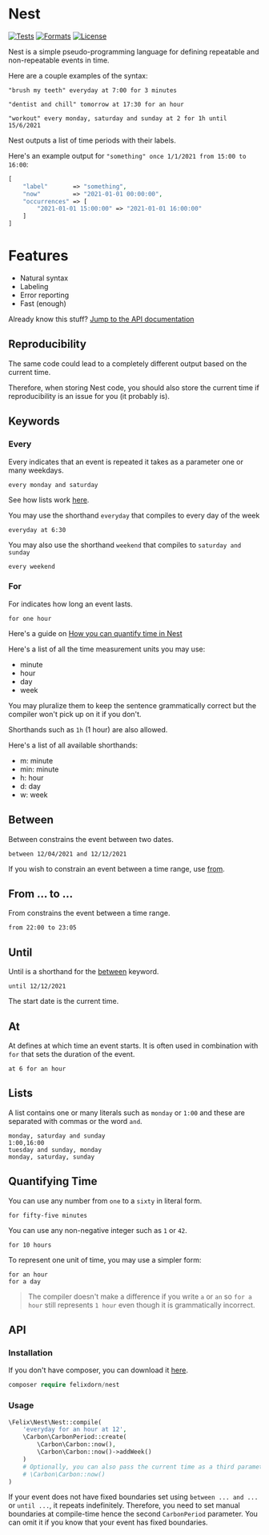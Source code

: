# Nest

[![Tests](https://github.com/felixdorn/nest/actions/workflows/tests.yml/badge.svg?branch=master)](https://github.com/felixdorn/nest/actions/workflows/tests.yml)
[![Formats](https://github.com/felixdorn/nest/actions/workflows/formats.yml/badge.svg?branch=master)](https://github.com/felixdorn/nest/actions/workflows/formats.yml)
[![License](https://poser.pugx.org/felixdorn/nest/license)](//packagist.org/packages/felixdorn/nest)

Nest is a simple pseudo-programming language for defining repeatable and non-repeatable events in time.

Here are a couple examples of the syntax:

```
"brush my teeth" everyday at 7:00 for 3 minutes
```

```
"dentist and chill" tomorrow at 17:30 for an hour
```

```
"workout" every monday, saturday and sunday at 2 for 1h until 15/6/2021
```

Nest outputs a list of time periods with their labels.

Here's an example output for `"something" once 1/1/2021 from 15:00 to 16:00`:

```php
[
    "label"       => "something",
    "now"         => "2021-01-01 00:00:00",
    "occurrences" => [
        "2021-01-01 15:00:00" => "2021-01-01 16:00:00"
    ]
]
```

# Features

* Natural syntax
* Labeling
* Error reporting
* Fast (enough)

Already know this stuff? [Jump to the API documentation](#api)

## Reproducibility

The same code could lead to a completely different output based on the current time.

Therefore, when storing Nest code, you should also store the current time if reproducibility is an issue for you (it
probably is).

## Keywords

### Every

Every indicates that an event is repeated it takes as a parameter one or many weekdays.

```
every monday and saturday
```

See how lists work [here](#lists).

You may use the shorthand `everyday` that compiles to every day of the week

```
everyday at 6:30
```

You may also use the shorthand `weekend` that compiles to `saturday and sunday`

```
every weekend
```

### For

For indicates how long an event lasts.

```
for one hour
```

Here's a guide on [How you can quantify time in Nest](#quantifying-time)

Here's a list of all the time measurement units you may use:

* minute
* hour
* day
* week

You may pluralize them to keep the sentence grammatically correct but the compiler won't pick up on it if you don't.

Shorthands such as `1h` (1 hour) are also allowed.

Here's a list of all available shorthands:

* m: minute
* min: minute
* h: hour
* d: day
* w: week

## Between

Between constrains the event between two dates.

```
between 12/04/2021 and 12/12/2021
```

If you wish to constrain an event between a time range, use [from](#from--to-).

## From ... to ...

From constrains the event between a time range.

```
from 22:00 to 23:05
```

## Until

Until is a shorthand for the [between](#between) keyword.

```
until 12/12/2021
```

The start date is the current time.

## At

At defines at which time an event starts. It is often used in combination with `for` that sets the duration of the event.

```
at 6 for an hour
```

## Lists

A list contains one or many literals such as `monday` or `1:00` and these are separated with commas or the word `and`.

```
monday, saturday and sunday
1:00,16:00
tuesday and sunday, monday
monday, saturday, sunday
``` 

## Quantifying Time

You can use any number from `one` to a `sixty` in literal form.

```
for fifty-five minutes
```

You can use any non-negative integer such as `1` or `42`.

```
for 10 hours
```

To represent one unit of time, you may use a simpler form:

```
for an hour
for a day
```

> The compiler doesn't make a difference if you write `a` or `an` so `for a hour` still represents `1 hour` even though it is grammatically incorrect.

## API
 
### Installation

If you don't have composer, you can download it [here](https://getcomposer.org/download).

```php
composer require felixdorn/nest
```

### Usage

```php
\Felix\Nest\Nest::compile(
    'everyday for an hour at 12',
    \Carbon\CarbonPeriod::create(
        \Carbon\Carbon::now(),
        \Carbon\Carbon::now()->addWeek()
    )
    # Optionally, you can also pass the current time as a third parameter.
    # \Carbon\Carbon::now()
)
```

If your event does not have fixed boundaries set using `between ... and ...` or `until ...`, it repeats indefinitely.
Therefore, you need to set manual boundaries at compile-time hence the second `CarbonPeriod` parameter. You can omit it
if you know that your event has fixed boundaries. 
